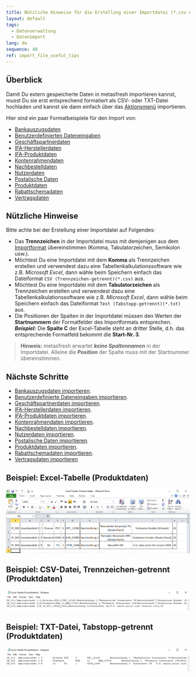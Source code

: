 ```yaml
---
title: Nützliche Hinweise für die Erstellung einer Importdatei (*.csv und *.txt)?
layout: default
tags:
  - Datenverwaltung
  - Datenimport
lang: de
sequence: 40
ref: import_file_useful_tips
---
```


## Überblick
Damit Du extern gespeicherte Daten in metasfresh importieren kannst, musst Du sie erst entsprechend formatiert als CSV- oder TXT-Datei hochladen und kannst sie dann einfach über das [Aktionsmenü](AktionStarten#aktionsmenue) importieren.

Hier sind ein paar Formatbeispiele für den Import von:
- [Bankauszugsdaten](Importformat_Beispiel_Bankauszug)
- [Benutzerdefinierten Dateneingaben](Importformat_Beispiel_Dateneingabe)
- [Geschäftspartnerdaten](Importformat_Beispiel_GPartner)
- [IFA-Herstellerdaten](Importformat_Beispiel_GPartner_Pharma)
- [IFA-Produktdaten](Importformat_Beispiel_Produkt_Pharma)
- [Kontenrahmendaten](Importformat_Beispiel_Kontenrahmen)
- [Nachbestelldaten](Importformat_Beispiel_Nachbestellung)
- [Nutzerdaten](Importformat_Beispiel_Nutzer)
- [Postalische Daten](Importformat_Beispiel_postalische_Daten)
- [Produktdaten](Importformat_Beispiel_Produkt)
- [Rabattschemadaten](Importformat_Beispiel_Rabattschema)
- [Vertragsdaten](Importformat_Beispiel_Vertragsdaten)

## Nützliche Hinweise
Bitte achte bei der Erstellung einer Importdatei auf Folgendes:

- Das **Trennzeichen** in der Importdatei muss mit demjenigen aus dem [Importformat](Importformat_anlegen) übereinstimmen (Komma, Tabulatorzeichen, Semikolon usw.).
- Möchtest Du eine Importdatei mit dem **Komma** als Trennzeichen erstellen und verwendest dazu eine Tabellenkalkulationssoftware wie z.B. *Microsoft Excel*, dann wähle beim Speichern einfach das Dateiformat `CSV (Trennzeichen-getrennt)(*.csv)` aus.
- Möchtest Du eine Importdatei mit dem **Tabulatorzeichen** als Trennzeichen erstellen und verwendest dazu eine Tabellenkalkulationssoftware wie z.B. *Microsoft Excel*, dann wähle beim Speichern einfach das Dateiformat `Text (Tabstopp-getrennt)(*.txt)` aus.
- Die Positionen der Spalten in der Importdatei müssen den Werten der **Startnummern** der Formatfelder des Importformats entsprechen.<br>
***Beispiel:*** Die **Spalte C** der Excel-Tabelle steht an dritter Stelle, d.h. das entsprechende Formatfeld bekommt die **Start-Nr. 3**.
 >**Hinweis:** metasfresh erwartet ***keine Spaltennamen*** in der Importdatei. Alleine die ***Position*** der Spalte muss mit der Startnummer übereinstimmen.

## Nächste Schritte
- [Bankauszugsdaten importieren](Bankauszugsdaten_importieren).
- [Benutzerdefinierte Dateneingaben importieren](Dateneingaben_importieren).
- [Geschäftspartnerdaten importieren](GPartnerdaten_importieren).
- [IFA-Herstellerdaten importieren](GPartnerdaten_importieren_Pharma).
- [IFA-Produktdaten importieren](Produktdaten_importieren_Pharma).
- [Kontenrahmendaten importieren](Kontenrahmendaten_importieren).
- [Nachbestelldaten importieren](Nachbestelldaten_importieren).
- [Nutzerdaten importieren](Nutzerdaten_importieren).
- [Postalische Daten importieren](Postalische_Daten_importieren).
- [Produktdaten importieren](Produktdaten_importieren).
- [Rabattschemadaten importieren](Rabattschema_importieren).
- [Vertragsdaten importieren](Vertragsdaten_Importieren)

## Beispiel: Excel-Tabelle (Produktdaten)
![](assets/Excel-Tabelle_Produktdaten.png)

## Beispiel: CSV-Datei, Trennzeichen-getrennt (Produktdaten)
![](assets/CSV-Datei_Produktdaten.png)

## Beispiel: TXT-Datei, Tabstopp-getrennt (Produktdaten)
![](assets/TXT-Datei_Produktdaten.png)
